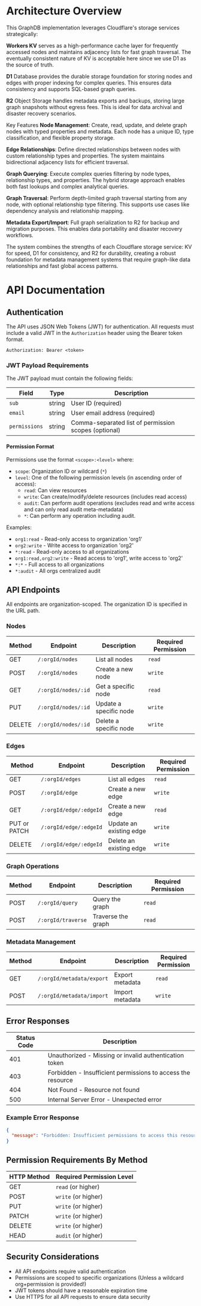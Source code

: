 # Architecture Overview
This GraphDB implementation leverages Cloudflare's storage services strategically:

**Workers KV** serves as a high-performance cache layer for frequently accessed nodes and maintains adjacency lists for fast graph traversal. The eventually consistent nature of KV is acceptable here since we use D1 as the source of truth.

**D1** Database provides the durable storage foundation for storing nodes and edges with proper indexing for complex queries. This ensures data consistency and supports SQL-based graph queries.

**R2** Object Storage handles metadata exports and backups, storing large graph snapshots without egress fees. This is ideal for data archival and disaster recovery scenarios.

Key Features
**Node Management**: Create, read, update, and delete graph nodes with typed properties and metadata. Each node has a unique ID, type classification, and flexible property storage.

**Edge Relationships**: Define directed relationships between nodes with custom relationship types and properties. The system maintains bidirectional adjacency lists for efficient traversal.

**Graph Querying**: Execute complex queries filtering by node types, relationship types, and properties. The hybrid storage approach enables both fast lookups and complex analytical queries.

**Graph Traversal**: Perform depth-limited graph traversal starting from any node, with optional relationship type filtering. This supports use cases like dependency analysis and relationship mapping.

**Metadata Export/Import**: Full graph serialization to R2 for backup and migration purposes. This enables data portability and disaster recovery workflows.

The system combines the strengths of each Cloudflare storage service: KV for speed, D1 for consistency, and R2 for durability, creating a robust foundation for metadata management systems that require graph-like data relationships and fast global access patterns.


# API Documentation

## Authentication

The API uses JSON Web Tokens (JWT) for authentication. All requests must include a valid JWT in the `Authorization` header using the Bearer token format.

```
Authorization: Bearer <token>
```


### JWT Payload Requirements

The JWT payload must contain the following fields:

| Field | Type | Description |
|-------|------|-------------|
| `sub` | string | User ID (required) |
| `email` | string | User email address (required) |
| `permissions` | string | Comma-separated list of permission scopes (optional) |

#### Permission Format

Permissions use the format `<scope>:<level>` where:

- `scope`: Organization ID or wildcard (`*`)
- `level`: One of the following permission levels (in ascending order of access):
	- `read`: Can view resources
	- `write`: Can create/modify/delete resources (includes read access)
	- `audit`: Can perform audit operations (excludes read and write access and can only read audit meta-metadata)
    - `*`: Can perform any operation including audit.

Examples:
- `org1:read` - Read-only access to organization 'org1'
- `org2:write` - Write access to organization 'org2'
- `*:read` - Read-only access to all organizations
- `org1:read,org2:write` - Read access to 'org1', write access to 'org2'
- `*:*` - Full access to all organizations
- `*:audit` - All orgs centralized audit

## API Endpoints

All endpoints are organization-scoped. The organization ID is specified in the URL path.

### Nodes

| Method | Endpoint | Description | Required Permission |
|--------|----------|-------------|---------------------|
| GET | `/:orgId/nodes` | List all nodes | `read` |
| POST | `/:orgId/nodes` | Create a new node | `write` |
| GET | `/:orgId/nodes/:id` | Get a specific node | `read` |
| PUT | `/:orgId/nodes/:id` | Update a specific node | `write` |
| DELETE | `/:orgId/nodes/:id` | Delete a specific node | `write` |

### Edges

| Method       | Endpoint               | Description             | Required Permission |
|--------------|------------------------|-------------------------|---------------------|
| GET          | `/:orgId/edges`        | List all edges          | `read`              |
| POST         | `/:orgId/edge`         | Create a new edge       | `write`             |
| GET          | `/:orgId/edge/:edgeId` | Create a new edge       | `read`              |
| PUT or PATCH | `/:orgId/edge/:edgeId` | Update an existing edge | `write`             |
| DELETE       | `/:orgId/edge/:edgeId` | Delete an existing edge | `write`             |

### Graph Operations

| Method | Endpoint | Description | Required Permission |
|--------|----------|-------------|---------------------|
| POST | `/:orgId/query` | Query the graph | `read` |
| POST | `/:orgId/traverse` | Traverse the graph | `read` |

### Metadata Management

| Method | Endpoint | Description | Required Permission |
|--------|----------|-------------|---------------------|
| GET | `/:orgId/metadata/export` | Export metadata | `read` |
| POST | `/:orgId/metadata/import` | Import metadata | `write` |

## Error Responses

| Status Code | Description |
|-------------|-------------|
| 401 | Unauthorized - Missing or invalid authentication token |
| 403 | Forbidden - Insufficient permissions to access the resource |
| 404 | Not Found - Resource not found |
| 500 | Internal Server Error - Unexpected error |

### Example Error Response

```json
{
  "message": "Forbidden: Insufficient permissions to access this resource"
}
```


## Permission Requirements By Method

| HTTP Method | Required Permission Level |
|-------------|---------------------------|
| GET         | `read` (or higher)        |
| POST        | `write` (or higher)       |
| PUT         | `write` (or higher)       |
| PATCH       | `write` (or higher)       |
| DELETE      | `write` (or higher)       |
| HEAD        | `audit`  (or higher)      |

## Security Considerations

- All API endpoints require valid authentication
- Permissions are scoped to specific organizations (Unless a wildcard org+permission is provided!)
- JWT tokens should have a reasonable expiration time
- Use HTTPS for all API requests to ensure data security
